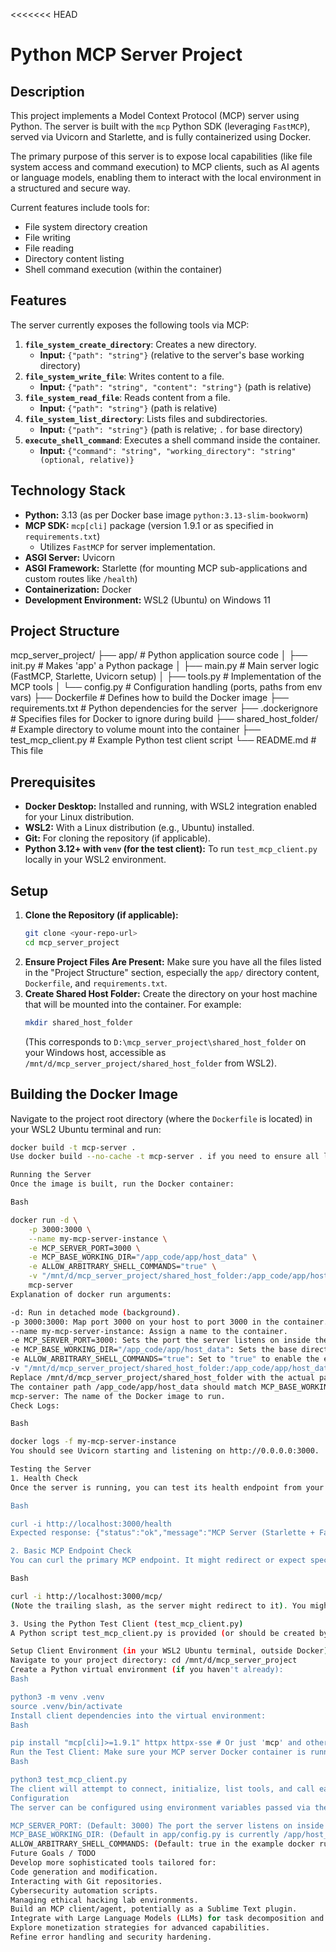 <<<<<<< HEAD
# Python MCP Server Project

## Description

This project implements a Model Context Protocol (MCP) server using Python. The server is built with the `mcp` Python SDK (leveraging `FastMCP`), served via Uvicorn and Starlette, and is fully containerized using Docker.

The primary purpose of this server is to expose local capabilities (like file system access and command execution) to MCP clients, such as AI agents or language models, enabling them to interact with the local environment in a structured and secure way.

Current features include tools for:
* File system directory creation
* File writing
* File reading
* Directory content listing
* Shell command execution (within the container)

## Features

The server currently exposes the following tools via MCP:

1.  **`file_system_create_directory`**: Creates a new directory.
    * **Input:** `{"path": "string"}` (relative to the server's base working directory)
2.  **`file_system_write_file`**: Writes content to a file.
    * **Input:** `{"path": "string", "content": "string"}` (path is relative)
3.  **`file_system_read_file`**: Reads content from a file.
    * **Input:** `{"path": "string"}` (path is relative)
4.  **`file_system_list_directory`**: Lists files and subdirectories.
    * **Input:** `{"path": "string"}` (path is relative; `.` for base directory)
5.  **`execute_shell_command`**: Executes a shell command inside the container.
    * **Input:** `{"command": "string", "working_directory": "string" (optional, relative)}`

## Technology Stack

* **Python:** 3.13 (as per Docker base image `python:3.13-slim-bookworm`)
* **MCP SDK:** `mcp[cli]` package (version 1.9.1 or as specified in `requirements.txt`)
    * Utilizes `FastMCP` for server implementation.
* **ASGI Server:** Uvicorn
* **ASGI Framework:** Starlette (for mounting MCP sub-applications and custom routes like `/health`)
* **Containerization:** Docker
* **Development Environment:** WSL2 (Ubuntu) on Windows 11

## Project Structure

mcp_server_project/
├── app/                  # Python application source code
│   ├── init.py       # Makes 'app' a Python package
│   ├── main.py           # Main server logic (FastMCP, Starlette, Uvicorn setup)
│   ├── tools.py          # Implementation of the MCP tools
│   └── config.py         # Configuration handling (ports, paths from env vars)
├── Dockerfile            # Defines how to build the Docker image
├── requirements.txt      # Python dependencies for the server
├── .dockerignore         # Specifies files for Docker to ignore during build
├── shared_host_folder/   # Example directory to volume mount into the container
├── test_mcp_client.py    # Example Python test client script
└── README.md             # This file


## Prerequisites

* **Docker Desktop:** Installed and running, with WSL2 integration enabled for your Linux distribution.
* **WSL2:** With a Linux distribution (e.g., Ubuntu) installed.
* **Git:** For cloning the repository (if applicable).
* **Python 3.12+ with `venv` (for the test client):** To run `test_mcp_client.py` locally in your WSL2 environment.

## Setup

1.  **Clone the Repository (if applicable):**
    ```bash
    git clone <your-repo-url>
    cd mcp_server_project
    ```
2.  **Ensure Project Files Are Present:**
    Make sure you have all the files listed in the "Project Structure" section, especially the `app/` directory content, `Dockerfile`, and `requirements.txt`.
3.  **Create Shared Host Folder:**
    Create the directory on your host machine that will be mounted into the container. For example:
    ```bash
    mkdir shared_host_folder
    ```
    (This corresponds to `D:\mcp_server_project\shared_host_folder` on your Windows host, accessible as `/mnt/d/mcp_server_project/shared_host_folder` from WSL2).

## Building the Docker Image

Navigate to the project root directory (where the `Dockerfile` is located) in your WSL2 Ubuntu terminal and run:

```bash
docker build -t mcp-server .
Use docker build --no-cache -t mcp-server . if you need to ensure all layers are rebuilt (e.g., after changing requirements.txt or base images).

Running the Server
Once the image is built, run the Docker container:

Bash

docker run -d \
    -p 3000:3000 \
    --name my-mcp-server-instance \
    -e MCP_SERVER_PORT=3000 \
    -e MCP_BASE_WORKING_DIR="/app_code/app/host_data" \
    -e ALLOW_ARBITRARY_SHELL_COMMANDS="true" \
    -v "/mnt/d/mcp_server_project/shared_host_folder:/app_code/app/host_data" \
    mcp-server
Explanation of docker run arguments:

-d: Run in detached mode (background).
-p 3000:3000: Map port 3000 on your host to port 3000 in the container.
--name my-mcp-server-instance: Assign a name to the container.
-e MCP_SERVER_PORT=3000: Sets the port the server listens on inside the container. Must match the container-side port in the -p mapping.
-e MCP_BASE_WORKING_DIR="/app_code/app/host_data": Sets the base directory inside the container for file system tools. This path should match the container-side path of your volume mount if you intend for tools to operate on mounted host files. The Dockerfile creates /app_code/app/host_data.
-e ALLOW_ARBITRARY_SHELL_COMMANDS="true": Set to "true" to enable the execute_shell_command tool. Warning: Be cautious with this if exposing the server.
-v "/mnt/d/mcp_server_project/shared_host_folder:/app_code/app/host_data": Mounts a directory from your host (WSL2 path) into the container.
Replace /mnt/d/mcp_server_project/shared_host_folder with the actual path to your shared folder in WSL2.
The container path /app_code/app/host_data should match MCP_BASE_WORKING_DIR.
mcp-server: The name of the Docker image to run.
Check Logs:

Bash

docker logs -f my-mcp-server-instance
You should see Uvicorn starting and listening on http://0.0.0.0:3000.

Testing the Server
1. Health Check
Once the server is running, you can test its health endpoint from your host machine's browser or curl:

Bash

curl -i http://localhost:3000/health
Expected response: {"status":"ok","message":"MCP Server (Starlette + FastMCP) is healthy."}

2. Basic MCP Endpoint Check
You can curl the primary MCP endpoint. It might redirect or expect specific MCP headers/methods, but it shouldn't give a fundamental server error if the server is running correctly.

Bash

curl -i http://localhost:3000/mcp/
(Note the trailing slash, as the server might redirect to it). You might see headers for text/event-stream and the connection might hang, which is normal for an SSE endpoint.

3. Using the Python Test Client (test_mcp_client.py)
A Python script test_mcp_client.py is provided (or should be created by you) to perform more comprehensive tests of the MCP tools.

Setup Client Environment (in your WSL2 Ubuntu terminal, outside Docker):
Navigate to your project directory: cd /mnt/d/mcp_server_project
Create a Python virtual environment (if you haven't already):
Bash

python3 -m venv .venv
source .venv/bin/activate
Install client dependencies into the virtual environment:
Bash

pip install "mcp[cli]>=1.9.1" httpx httpx-sse # Or just 'mcp' and other specific needs
Run the Test Client: Make sure your MCP server Docker container is running. Then, from the activated virtual environment:
Bash

python3 test_mcp_client.py
The client will attempt to connect, initialize, list tools, and call each tool with sample parameters, printing the results.
Configuration
The server can be configured using environment variables passed via the docker run -e flag:

MCP_SERVER_PORT: (Default: 3000) The port the server listens on inside the container.
MCP_BASE_WORKING_DIR: (Default in app/config.py is currently /app/host_data, but your docker run uses /app_code/app/host_data). This is the base directory within the container for file system tools. It should match your volume mount's container-side path if you want tools to interact with mounted host files.
ALLOW_ARBITRARY_SHELL_COMMANDS: (Default: true in the example docker run) Set to "false" to disable the execute_shell_command tool for security.
Future Goals / TODO
Develop more sophisticated tools tailored for:
Code generation and modification.
Interacting with Git repositories.
Cybersecurity automation scripts.
Managing ethical hacking lab environments.
Build an MCP client/agent, potentially as a Sublime Text plugin.
Integrate with Large Language Models (LLMs) for task decomposition and tool orchestration.
Explore monetization strategies for advanced capabilities.
Refine error handling and security hardening.
